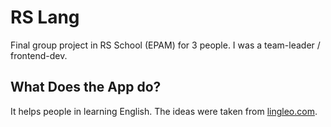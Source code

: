 # RS Lang

Final group project in RS School (EPAM) for 3 people. I was a team-leader / frontend-dev. 

## What Does the App do?

It helps people in learning English. The ideas were taken from [lingleo.com](https://lingleo.com/).
